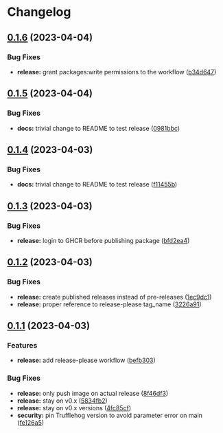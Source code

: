 # Changelog

## [0.1.6](https://github.com/backmarket-oss/random-ingress-operator/compare/v0.1.5...v0.1.6) (2023-04-04)


### Bug Fixes

* **release:** grant packages:write permissions to the workflow ([b34d647](https://github.com/backmarket-oss/random-ingress-operator/commit/b34d647cae0fd4284d94f8149f9134da6081f9d2))

## [0.1.5](https://github.com/backmarket-oss/random-ingress-operator/compare/v0.1.4...v0.1.5) (2023-04-04)


### Bug Fixes

* **docs:** trivial change to README to test release ([0981bbc](https://github.com/backmarket-oss/random-ingress-operator/commit/0981bbc3b64942f7d9b9e326346f1bbc6fd7331d))

## [0.1.4](https://github.com/backmarket-oss/random-ingress-operator/compare/v0.1.3...v0.1.4) (2023-04-03)


### Bug Fixes

* **docs:** trivial change to README to test release ([f11455b](https://github.com/backmarket-oss/random-ingress-operator/commit/f11455be7481f4caa0e81998a029ecb5e23e576c))

## [0.1.3](https://github.com/backmarket-oss/random-ingress-operator/compare/v0.1.2...v0.1.3) (2023-04-03)


### Bug Fixes

* **release:** login to GHCR before publishing package ([bfd2ea4](https://github.com/backmarket-oss/random-ingress-operator/commit/bfd2ea470bb8f16578df24097ac00098fca44a39))

## [0.1.2](https://github.com/backmarket-oss/random-ingress-operator/compare/v0.1.1...v0.1.2) (2023-04-03)


### Bug Fixes

* **release:** create published releases instead of pre-releases ([1ec9dc1](https://github.com/backmarket-oss/random-ingress-operator/commit/1ec9dc1f8c0f828019ebf3d9792fb60c5ec18661))
* **release:** proper reference to release-please tag_name ([3226a91](https://github.com/backmarket-oss/random-ingress-operator/commit/3226a9135c8fdd6417ea6dc3381657bd94c5616f))

## [0.1.1](https://github.com/backmarket-oss/random-ingress-operator/compare/v0.1.0...v0.1.1) (2023-04-03)


### Features

* **release:** add release-please workflow ([befb303](https://github.com/backmarket-oss/random-ingress-operator/commit/befb3032e2b89de4201da9796593bf2a19b85316))


### Bug Fixes

* **release:** only push image on actual release ([8f46df3](https://github.com/backmarket-oss/random-ingress-operator/commit/8f46df3dd9ea87d4869054a8539b9a9126e6ad00))
* **release:** stay on v0.x ([5834fb2](https://github.com/backmarket-oss/random-ingress-operator/commit/5834fb2439e91d4ff39e6a09e7ec3f2b11332d71))
* **release:** stay on v0.x versions ([4fc85cf](https://github.com/backmarket-oss/random-ingress-operator/commit/4fc85cf9658af26115f136d4237303acf15eee37))
* **security:** pin Trufflehog version to avoid parameter error on main ([fe126a5](https://github.com/backmarket-oss/random-ingress-operator/commit/fe126a505a8b39ae015f16b0a6a8a5a76cf33574))

